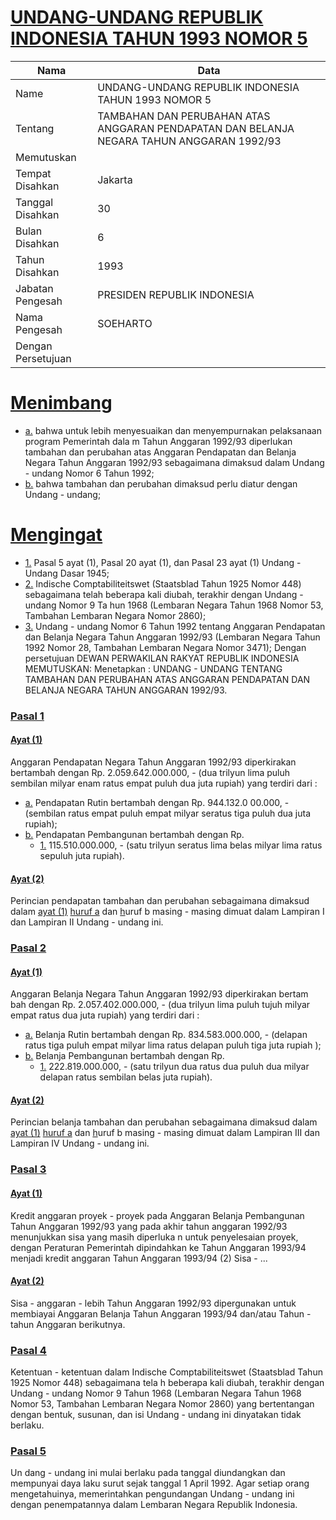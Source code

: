 # [UNDANG-UNDANG REPUBLIK INDONESIA TAHUN 1993 NOMOR 5](http://example.org/legal/peraturan/uu/1993/5)

| Nama | Data |
| ------ | ----- |
|Name|UNDANG-UNDANG REPUBLIK INDONESIA TAHUN 1993 NOMOR 5|
|Tentang| TAMBAHAN DAN PERUBAHAN ATAS ANGGARAN PENDAPATAN DAN BELANJA NEGARA TAHUN ANGGARAN 1992/93|
|Memutuskan||
|Tempat Disahkan|Jakarta|
|Tanggal Disahkan|30|
|Bulan Disahkan|6|
|Tahun Disahkan|1993|
|Jabatan Pengesah|PRESIDEN REPUBLIK INDONESIA|
|Nama Pengesah|SOEHARTO|
|Dengan Persetujuan||
# [Menimbang](http://example.org/legal/peraturan/uu/1993/5/menimbang)

* [a.](http://example.org/legal/peraturan/uu/1993/5/menimbang/huruf/a) bahwa untuk lebih menyesuaikan dan menyempurnakan pelaksanaan program Pemerintah dala m Tahun Anggaran 1992/93 diperlukan tambahan dan perubahan atas Anggaran Pendapatan dan Belanja Negara Tahun Anggaran 1992/93 sebagaimana dimaksud dalam Undang - undang Nomor 6 Tahun 1992;
* [b.](http://example.org/legal/peraturan/uu/1993/5/menimbang/huruf/b) bahwa tambahan dan perubahan dimaksud perlu diatur dengan Undang - undang;
# [Mengingat](http://example.org/legal/peraturan/uu/1993/5/mengingat)

* [1.](http://example.org/legal/peraturan/uu/1993/5/mengingat/huruf/0001) Pasal 5 ayat (1), Pasal 20 ayat (1), dan Pasal 23 ayat (1) Undang - Undang Dasar 1945;
* [2.](http://example.org/legal/peraturan/uu/1993/5/mengingat/huruf/0002) Indische Comptabiliteitswet (Staatsblad Tahun 1925 Nomor 448) sebagaimana telah beberapa kali diubah, terakhir dengan Undang - undang Nomor 9 Ta hun 1968 (Lembaran Negara Tahun 1968 Nomor 53, Tambahan Lembaran Negara Nomor 2860);
* [3.](http://example.org/legal/peraturan/uu/1993/5/mengingat/huruf/0003) Undang - undang Nomor 6 Tahun 1992 tentang Anggaran Pendapatan dan Belanja Negara Tahun Anggaran 1992/93 (Lembaran Negara Tahun 1992 Nomor 28, Tambahan Lembaran Negara Nomor 3471); Dengan persetujuan DEWAN PERWAKILAN RAKYAT REPUBLIK INDONESIA MEMUTUSKAN: Menetapkan : UNDANG - UNDANG TENTANG TAMBAHAN DAN PERUBAHAN ATAS ANGGARAN PENDAPATAN DAN BELANJA NEGARA TAHUN ANGGARAN 1992/93.

### [Pasal 1](http://example.org/legal/peraturan/uu/1993/5/pasal/0001)

#### [Ayat (1)](http://example.org/legal/peraturan/uu/1993/5/pasal/0001/versi/19930630/ayat/0001)
Anggaran Pendapatan Negara Tahun Anggaran 1992/93 diperkirakan bertambah dengan Rp. 2.059.642.000.000, - (dua trilyun lima puluh sembilan milyar enam ratus empat puluh dua juta rupiah) yang terdiri dari :
* [a.](http://example.org/legal/peraturan/uu/1993/5/pasal/0001/versi/19930630/ayat/0001/huruf/a) Pendapatan Rutin bertambah dengan Rp. 944.132.0 00.000, - (sembilan ratus empat puluh empat milyar seratus tiga puluh dua juta rupiah);
* [b.](http://example.org/legal/peraturan/uu/1993/5/pasal/0001/versi/19930630/ayat/0001/huruf/b) Pendapatan Pembangunan bertambah dengan Rp.
    * [1.](http://example.org/legal/peraturan/uu/1993/5/pasal/0001/versi/19930630/ayat/0001/huruf/b/huruf/0001) 115.510.000.000, - (satu trilyun seratus lima belas milyar lima ratus sepuluh juta rupiah).

#### [Ayat (2)](http://example.org/legal/peraturan/uu/1993/5/pasal/0001/versi/19930630/ayat/0002)
Perincian pendapatan tambahan dan perubahan sebagaimana dimaksud dalam [ayat (1)](http://example.org/legal/peraturan/uu/1993/5/pasal/0001/versi/19930630/ayat/0001) [huruf a](http://example.org/legal/peraturan/uu/1993/5/pasal/0001/versi/19930630/huruf/a) dan [h](http://example.org/legal/peraturan/uu/1993/5/pasal/0001/versi/19930630/ayat/0001/huruf/b)uruf b masing - masing dimuat dalam Lampiran I dan Lampiran II Undang - undang ini.


### [Pasal 2](http://example.org/legal/peraturan/uu/1993/5/pasal/0002)

#### [Ayat (1)](http://example.org/legal/peraturan/uu/1993/5/pasal/0002/versi/19930630/ayat/0001)
Anggaran Belanja Negara Tahun Anggaran 1992/93 diperkirakan bertam bah dengan Rp. 2.057.402.000.000, - (dua trilyun lima puluh tujuh milyar empat ratus dua juta rupiah) yang terdiri dari :
* [a.](http://example.org/legal/peraturan/uu/1993/5/pasal/0002/versi/19930630/ayat/0001/huruf/a) Belanja Rutin bertambah dengan Rp. 834.583.000.000, - (delapan ratus tiga puluh empat milyar lima ratus delapan puluh tiga juta rupiah );
* [b.](http://example.org/legal/peraturan/uu/1993/5/pasal/0002/versi/19930630/ayat/0001/huruf/b) Belanja Pembangunan bertambah dengan Rp.
    * [1.](http://example.org/legal/peraturan/uu/1993/5/pasal/0002/versi/19930630/ayat/0001/huruf/b/huruf/0001) 222.819.000.000, - (satu trilyun dua ratus dua puluh dua milyar delapan ratus sembilan belas juta rupiah).

#### [Ayat (2)](http://example.org/legal/peraturan/uu/1993/5/pasal/0002/versi/19930630/ayat/0002)
Perincian belanja tambahan dan perubahan sebagaimana dimaksud dalam [ayat (1)](http://example.org/legal/peraturan/uu/1993/5/pasal/0002/versi/19930630/ayat/0001) [huruf a](http://example.org/legal/peraturan/uu/1993/5/pasal/0002/versi/19930630/huruf/a) dan [h](http://example.org/legal/peraturan/uu/1993/5/pasal/0002/versi/19930630/ayat/0001/huruf/b)uruf b masing - masing dimuat dalam Lampiran III dan Lampiran IV Undang - undang ini.


### [Pasal 3](http://example.org/legal/peraturan/uu/1993/5/pasal/0003)

#### [Ayat (1)](http://example.org/legal/peraturan/uu/1993/5/pasal/0003/versi/19930630/ayat/0001)
Kredit anggaran proyek - proyek pada Anggaran Belanja Pembangunan Tahun Anggaran 1992/93 yang pada akhir tahun anggaran 1992/93 menunjukkan sisa yang masih diperluka n untuk penyelesaian proyek, dengan Peraturan Pemerintah dipindahkan ke Tahun Anggaran 1993/94 menjadi kredit anggaran Tahun Anggaran 1993/94 (2) Sisa - ...

#### [Ayat (2)](http://example.org/legal/peraturan/uu/1993/5/pasal/0003/versi/19930630/ayat/0002)
Sisa - anggaran - lebih Tahun Anggaran 1992/93 dipergunakan untuk membiayai Anggaran Belanja Tahun Anggaran 1993/94 dan/atau Tahun - tahun Anggaran berikutnya.


### [Pasal 4](http://example.org/legal/peraturan/uu/1993/5/pasal/0004)
Ketentuan - ketentuan dalam Indische Comptabiliteitswet (Staatsblad Tahun 1925 Nomor 448) sebagaimana tela h beberapa kali diubah, terakhir dengan Undang - undang Nomor 9 Tahun 1968 (Lembaran Negara Tahun 1968 Nomor 53, Tambahan Lembaran Negara Nomor 2860) yang bertentangan dengan bentuk, susunan, dan isi Undang - undang ini dinyatakan tidak berlaku.


### [Pasal 5](http://example.org/legal/peraturan/uu/1993/5/pasal/0005)
Un dang - undang ini mulai berlaku pada tanggal diundangkan dan mempunyai daya laku surut sejak tanggal 1 April 1992. Agar setiap orang mengetahuinya, memerintahkan pengundangan Undang - undang ini dengan penempatannya dalam Lembaran Negara Republik Indonesia.
